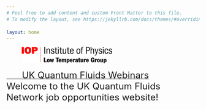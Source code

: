 ```yaml
---
# Feel free to add content and custom Front Matter to this file.
# To modify the layout, see https://jekyllrb.com/docs/themes/#overriding-theme-defaults

layout: home
---
```

<figure>
   <a href="https://www.iop.org/physics-community/special-interest-groups/low-temperature-group#gref">
   <img src="low_temp_group_rgb_.jpg" style="max-width: 236px;"
      alt="IOP Low Temp logo" />
   </a>
 </figure>
 <a href="https://uk-quantum-fluids-network.github.io/webinars/">   <font size="+2">     &nbsp &nbsp &nbsp UK Quantum Fluids Webinars</a> </font>
 <br>
<font size="+2">Welcome to the UK Quantum Fluids Network job opportunities website! <br> 

 </font>
<br>
